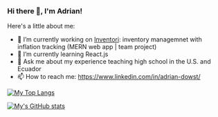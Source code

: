 ### Hi there 👋, I'm Adrian!

Here's a little about me:

- 🔭 I’m currently working on [Inventori](https://github.com/JoshuaDiaz01/MERN-project): inventory managemnet with inflation tracking (MERN web app | team project)
- 🌱 I’m currently learning React.js
- 💬 Ask me about my experience teaching high school in the U.S. and Ecuador
- 📫 How to reach me: https://www.linkedin.com/in/adrian-dowst/

[![My Top Langs](https://github-readme-stats.vercel.app/api/top-langs/?username=aadowst)](https://github.com/anuraghazra/github-readme-stats)

[![My's GitHub stats](https://github-readme-stats.vercel.app/api?username=aadowst)](https://github.com/anuraghazra/github-readme-stats)
